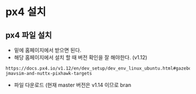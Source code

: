 # px4 설치
## px4 파일 설치
- 밑에 홈페이지에서 받으면 된다.
- 해당 홈페이지에서 설치 할 때 버전 확인을 잘 해야한다. (v1.12)
```
https://docs.px4.io/v1.12/en/dev_setup/dev_env_linux_ubuntu.html#gazebo-jmavsim-and-nuttx-pixhawk-targets
```
- 파일 다운로드 (현재 master 버전은 v1.14 이므로 bran
